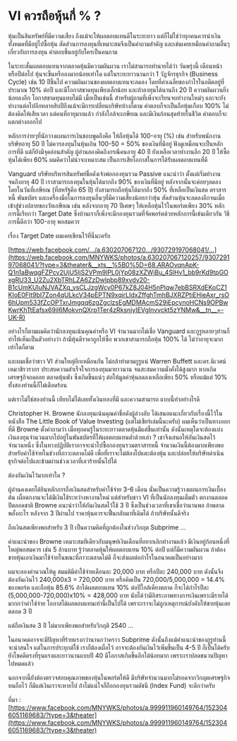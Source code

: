 VI ควรถือหุ้นกี่ % ?
==

หุ้นเป็นสินทรัพย์ที่มีความเสี่ยง ถึงแม้จะให้ผลตอบแทนดีในระยะยาว แต่ก็ไม่ใช่ว่าทุกคนควรนำเงินทั้งหมดที่มีอยู่ไปซื้อหุ้น สัดส่วนการลงทุนที่เหมาะสมจึงเป็นคำถามสำคัญ และเช่นเคยเหมือนคำถามอื่นๆเกี่ยวกับการลงทุน คำตอบขึ้นอยู่กับใครเป็นคนถาม

ในระยะสั้นผลตอบแทนจากตลาดหุ้นมีความผันผวน เราไม่สามารถทำนายได้ว่า วันพรุ่งนี้ เดือนหน้า หรือปีต่อไป หุ้นจะขึ้นหรือลงมากน้อยเท่าใด แต่ในระยะยาวนานกว่า 1 วัฏจักรธุรกิจ (Business Cycle) เช่น 10 ปีขึ้นไป ความผันผวนของผลตอบแทนจะลดลง โดยที่ค่าเฉลี่ยของกำไรในอดีตอยู่ที่ประมาณ 10% ต่อปี และมีโอกาสขาดทุนเพียงเล็กน้อย และถ้าลงทุนได้นานถึง 20 ปี ความผันผวนยิ่งน้อยลงอีก โอกาสขาดทุนแทบไม่มี เมื่อเป็นเช่นนี้ สำหรับผู้ถามที่เพิ่งจะเรียนจบทำงานใหม่ๆ และจะยังทำงานต่อไปอีกหลายสิบปีถึงแม้จะมีการเปลี่ยนบริษัทบ้างก็ตาม คำตอบก็จะเป็นถือหุ้นเกือบ 100% ไม่ต้องคิดให้เสียเวลา แต่คนที่อายุมากแล้ว กำลังใกล้จะเกษียณ และมีเงินก้อนสุดท้ายในชีวิต คำตอบก็จะแตกต่างออกไป

หลักการง่ายๆที่นักวางแผนการเงินชอบพูดถึงคือ ให้ถือหุ้นได้ 100-อายุ (%) เช่น สำหรับพนักงานบริษัทอายุ 50 ปี ไม่ควรลงทุนในหุ้นเกิน 100-50 = 50% ของเงินที่มีอยู่ ฟังดูเหมือนจะเป็นหลักการที่ดี แต่ก็ยังมีจุดอ่อนสำคัญ ผู้อ่านลองคิดถึงกรณีคนอายุ 40 ปี ยังเหลือเวลาทำงานอีก 20 ปี ให้ซื้อหุ้นได้เพียง 60% ผมคิดว่าไม่น่าจะเหมาะสม เป็นการเสียโอกาสในการได้รับผลตอบแทนที่ดี

Vanguard บริษัทบริหารสินทรัพย์ชื่อดังเจ้าพ่อกองทุนรวม Passive แนะนำว่า ตั้งแต่เริ่มทำงานจนถึงอายุ 40 ปี เราสามารถลงทุนในหุ้นได้มากถึง 90% ของเงินที่มีอยู่ หลังจากนั้นจะค่อยๆลดลง โดยในวันที่เกษียณ (ที่สหรัฐคือ 65 ปี) ยังสามารถถือหุ้นได้มากถึง 50% ที่เหลือเป็นเงินสด ตราสารหนี้ พันธบัตร และเครื่องมือในการลงทุนอื่นๆที่มีความเสี่ยงน้อยกว่าหุ้น สัดส่วนหุ้นจะลดลงอีกจนเมื่อเข้าสู่ช่วงปลายของวัยเกษียณ เช่น หลังจากอายุ 70 ปีเศษๆ ให้เหลือหุ้นไว้ในพอร์ตเพียง 30% หลักการนี้เรียกว่า Target Date ซึ่งบ้านเราก็เพิ่งจะมีกองทุนรวมที่จัดพอร์ตด้วยหลักการนี้เช่นเดียวกัน วิธีการนี้ดีกว่า 100-อายุ พอสมควร

เรื่อง Target Date ผมเคยเขียนไว้ที่นี่นะครับ

[https://web.facebook.com/…/a.630207067120…/930729197068041/…](https://web.facebook.com/MNYWKS/photos/a.630207067120257/930729197068041/?type=3&theater&__xts__%5B0%5D=68.ARAOvqnApK-Q1n1aBwqgFZPcv2UjU5IjS2VPm9lPL0jYp08zXZWjBu_4SlHv1_bb9rKd9tpGOxgRU33_U2Zu2XbTRhLZA6ZzDwlpbp89xvdv20-B1cUmKUIuNJVAZXq_vsCLJzgWcy0P67kZ8J04H5nPlqw7ebBSRXdEKoCZ1KIoE0Flt9bI7Zon4qULkcV34pEPTN9xqirLIdxZffghTmhBJXRZPtiEHieAxr_rsO6hUpm533fZcOPTxrJmgqq6zgZgclzsEgMDMAcmS29iEpcynoHCNs9OPBwKwrKhTtEafsx69il6MokvnQXrp1Ter4zRksniyIEVgInvvckt5zYNMw&__tn__=-UK-R)

อย่างไรก็ตามผมคิดว่านักลงทุนเน้นคุณค่าหรือ VI จำนวนมากไม่เชื่อ Vanguard และกูรูหลายๆท่านก็ทำให้เห็นเป็นตัวอย่างว่า ถ้ามีหุ้นดีราคาถูกให้ซื้อ พวกเขาสามารถถือหุ้น 100% ได้ ไม่ว่าอายุจะมากเท่าใดก็ตาม

และผมเชื่อว่าชาว VI ส่วนใหญ่อีกเหมือนกัน ไม่กล้าทำตามกูรูแน่​ Warren Buffett และดร.นิเวศน์ เหมวชิรวรากร ประสบความสำเร็จใจการลงทุนมายาวนาน จนสะสมความมั่งคั่งได้สูงมาก หากเกิดเศรษฐกิจถดถอย ตลาดหุ้นพัง ซึ่งเกิดขึ้นแน่ๆ ต่อให้มูลค่าหุ้นลดลงเหลือเพียง 50% หรือแม้แต่ 10% ทั้งสองท่านนี้ก็ไม่เดือดร้อน

แต่เราไม่ใช่สองท่านนี้ เทียบไม่ได้เลยทั้งเงินทองที่มี และความสามารถ แบบนี้ทำอย่างไรดี

Christopher H. Browne นักลงทุนเน้นคุณค่าชื่อดังผู้ล่วงลับ ได้เสนอแนะเกี่ยวกับเรื่องนี้ไว้ในหนังสือ The Little Book of Value Investing (แต่ไม่เชียร์เล่มนี้นะครับ) ผมเห็นว่าเป็นทางออกที่ดี Browne ตั้งคำถามว่า เมื่อทุกคนรู้ในระยะยาวตลาดหุ้นมีแต่ขึ้นเท่านั้น ดังนั้นเหตุใดจะต้องแบ่งเงินลงทุนจำนวนมากไปอยู่ในพันธบัตรที่ให้ผลตอบแทนต่ำด้วยเล่า ? เขาจึงเสนอให้กันเงินสดไว้จำนวนหนึ่ง ซึ่งในทางปฏิบัติเราอาจจะนำไปซื้อกองทุนรวมตราสารหนี้ จำนวนเงินนี้ต้องมากเพียงพอสำหรับค่าใช้จ่ายในช่วงที่ภาวะตลาดไม่ดี เพื่อที่เราจะไม่ต้องไปแตะต้องหุ้น และปล่อยให้บริษัทดำเนินธุรกิจต่อไปและข้ามผ่านช่วงเวลาที่เลวร้ายนั้นไปได้

ต้องกันเงินไว้มากเท่าใด ?

ผู้อ่านคงเคยได้ยินหลักการถือเงินสดสำหรับค่าใช้จ่าย 3-6 เดือน นั่นเป็นความรู้วางแผนการเงินเบื้องต้น เผื่อตกงานจะได้มีเงินใช้ระหว่างหางานใหม่ แต่สำหรับชาว VI ที่เป็นนักลงทุนเต็มตัว ตกงานตลอดปีตลอดชาติ Browne แนะนำว่าให้กันเงินสดไว้ใช้ 3 ปี ซึ่งเป็นช่วงเวลาที่เขาเชื่อว่านานพอ ถ้าพลาดพลั้งอะไร หลังจาก 3 ปีผ่านไป ราคาหุ้นควรจะฟื้นกลับมาที่เดิมได้ ถ้าบริษัทนั้นดีจริง

ถือเงินสดเพียงพอสำหรับ 3 ปี เป็นความคิดที่ถูกต้องในช่วงวิกฤต Subprime ...

คำแนะนำของ Browne เหมาะสมทีเดียวกับมนุษย์เงินเดือนที่อยากเลิกทำงานแล้ว มีเงินอยู่ก้อนหนึ่งที่ใหญ่พอสมควร เช่น 5 ล้านบาท รู้ว่าตลาดหุ้นให้ผลตอบแทน 10% ต่อปี แต่ก็มีความผันผวน ถ้าต้องขายหุ้นเอาเงินมาใช้จ่ายในขณะที่ภาวะตลาดไม่ดี ก็จะส่งผลต่อกำไรในอนาคตเป็นอย่างมาก

ผมจะลองคำนวณให้ดู สมมติมีค่าใช้จ่ายเดือนละ 20,000 บาท หรือปีละ 240,000 บาท ดังนั้นจึงต้องกันเงินไว้ 240,000x3 = 720,000 บาท หรือคิดเป็น 720,000/5,000,000 = 14.4% ของพอร์ต และถือหุ้น 85.6% ถ้าได้ผลตอบแทน 10% ต่อปีใกล้เคียงตลาด ก็จะได้กำไรปีละ (5,000,000-720,000)x10% = 428,000 บาท นับได้ว่ามีอิสระภาพทางการเงินเพราะมีรายได้มากกว่าค่าใช่จ่าย โอกาสได้ผลตอบแทนเท่านี้เป็นไปได้ เพราะเราจะไม่ถูกเหตุการณ์บังคับให้ขายหุ้นเลยตลอด 3 ปี

แต่ถือเงินสด 3 ปี ไม่มากเพียงพอสำหรับวิกฤติ 2540 ...

ในอนาคตอาจจะมีปัญหาที่ร้ายแรงกว่านานกว่าคราว Subprime ดังนั้นถึงแม้คำแนะนำของกูรูท่านนี้จะน่าสนใจ แต่ในการประยุกต์ใช้ เราก็ต้องเผื่อไว้ อาจจะต้องกันเงินไว้เพิ่มขึ้นเป็น 4-5 ปี ก็เป็นได้ครับ ยังโชคดีตรงที่รุนแรงและยาวนานแบบปี 40 มีโอกาสเกิดขึ้นอีกได้น้อยมาก เพราะเราปลดชนวนปัญหาไปหมดแล้ว

นอกจากนี้ยังต้องตรวจสอบคุณภาพของหุ้นในพอร์ตให้ดี มีบริษัทจำนวนมากไม่รอดจากวิกฤตเศรษฐกิจ ทนถือไว้ ก็มีแต่เงินเราจะหายไป ถ้าไม่แน่ใจก็ถือกองทุนรวมดัชนี (Index Fund) จะดีกว่าครับ

ที่มา : [https://www.facebook.com/MNYWKS/photos/a.999911960149764/1523046051169683/?type=3&theater](https://www.facebook.com/MNYWKS/photos/a.999911960149764/1523046051169683/?type=3&theater)
<!--stackedit_data:
eyJoaXN0b3J5IjpbMTU1Mzg0NzQ4OV19
-->